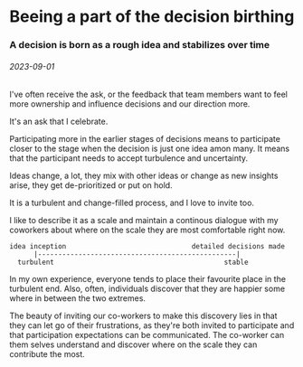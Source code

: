 # [](#header-1) Beeing a part of the decision birthing
### A decision is born as a rough idea and stabilizes over time
###### 2023-09-01


I've often receive the ask, or the feedback that team members want to feel more ownership and influence decisions and our direction more.

It's an ask that I celebrate.

Participating more in the earlier stages of decisions means to participate closer to the stage when the decision is just one idea amon many.
It means that the participant needs to accept turbulence and uncertainty.

Ideas change, a lot, they mix with other ideas or change as new insights arise, they get de-prioritized or put on hold.

It is a turbulent and change-filled process, and I love to invite too.

I like to describe it as a scale and maintain a continous dialogue with my coworkers about where on the scale they are most comfortable right now.

```
idea inception                               detailed decisions made
      |-------------------------------------------------|
  turbulent                                          stable

```

In my own experience, everyone tends to place their favourite place in the turbulent end.
Also, often, individuals discover that they are happier some where in between the two extremes.

The beauty of inviting our co-workers to make this discovery lies in that they can let go of their frustrations, as they're both invited to participate and that  participation expectations can be communicated. The co-worker can them selves understand and discover where on the scale they can contribute the most.